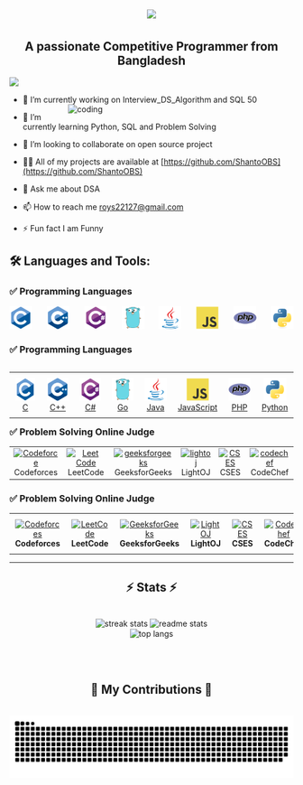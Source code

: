 
<h1 align="center">
    <img src="https://readme-typing-svg.herokuapp.com/?font=Righteous&size=35&center=true&vCenter=true&width=500&height=70&duration=4000&lines=Hi+There!+👋;+I'm+Shanta+Shil!;" />
</h1>


<h2 align="center">A passionate Competitive Programmer from Bangladesh</h2>

 
<img align="left" src="https://visitor-badge.laobi.icu/badge?page_id=ShantoOBS.ShantoOBS" />
 <br/>

- 🔭 I’m currently working on Interview_DS_Algorithm and SQL 50   <img align="right" alt="coding" src="https://camo.githubusercontent.com/19db51af5f90f1b152bc0b9078f5fe97053955be5074f03f17019c70345bdcdb/68747470733a2f2f6d69726f2e6d656469756d2e636f6d2f6d61782f313336302f302a37513379765349765f7430696f4a2d5a2e676966" width="400" >

- 🌱 I’m currently learning Python, SQL and Problem Solving

- 🤝 I’m looking to collaborate on open source project

- 👨‍💻 All of my projects are available at [https://github.com/ShantoOBS](https://github.com/ShantoOBS)

- 💬 Ask me about DSA

- 📫 How to reach me roys22127@gmail.com

- ⚡ Fun fact I am Funny





<h2 align="left">🛠️ Languages and Tools:</h2>


<h3 align="left">✅ Programming Languages</h3>

<p align="left" style="display: flex;
  justify-content: space-between;" > <a href="https://www.cprogramming.com/" target="_blank" rel="noreferrer"> <img src="https://raw.githubusercontent.com/devicons/devicon/master/icons/c/c-original.svg" alt="c" width="40" height="40"/> </a> <a href="https://www.w3schools.com/cpp/" target="_blank" rel="noreferrer"> <img src="https://raw.githubusercontent.com/devicons/devicon/master/icons/cplusplus/cplusplus-original.svg" alt="cplusplus" width="40" height="40"/> </a> <a href="https://www.w3schools.com/cs/" target="_blank" rel="noreferrer"> <img src="https://raw.githubusercontent.com/devicons/devicon/master/icons/csharp/csharp-original.svg" alt="csharp" width="40" height="40"/> </a> <a href="https://golang.org" target="_blank" rel="noreferrer"> <img src="https://raw.githubusercontent.com/devicons/devicon/master/icons/go/go-original.svg" alt="go" width="40" height="40"/> </a> <a href="https://www.java.com" target="_blank" rel="noreferrer"> <img src="https://raw.githubusercontent.com/devicons/devicon/master/icons/java/java-original.svg" alt="java" width="40" height="40"/> </a> <a href="https://developer.mozilla.org/en-US/docs/Web/JavaScript" target="_blank" rel="noreferrer"> <img src="https://raw.githubusercontent.com/devicons/devicon/master/icons/javascript/javascript-original.svg" alt="javascript" width="40" height="40"/> </a> <a href="https://www.php.net" target="_blank" rel="noreferrer"> <img src="https://raw.githubusercontent.com/devicons/devicon/master/icons/php/php-original.svg" alt="php" width="40" height="40"/> </a> <a href="https://www.python.org" target="_blank" rel="noreferrer"> <img src="https://raw.githubusercontent.com/devicons/devicon/master/icons/python/python-original.svg" alt="python" width="40" height="40"/> </a> </p>


<div align="left">
    
<h3 align="left">✅ Programming Languages</h3>


<table align="left">
  <tr>
    <td align="center" style="padding: 10px;">
      <a href="https://www.cprogramming.com/" target="_blank" rel="noreferrer">
        <img src="https://raw.githubusercontent.com/devicons/devicon/master/icons/c/c-original.svg" alt="C" width="40" height="40"/><br/>
        <span>C</span>
      </a>
    </td>
    <td align="center" style="padding: 10px;">
      <a href="https://www.w3schools.com/cpp/" target="_blank" rel="noreferrer">
        <img src="https://raw.githubusercontent.com/devicons/devicon/master/icons/cplusplus/cplusplus-original.svg" alt="C++" width="40" height="40"/><br/>
        <span>C++</span>
      </a>
    </td>
    <td align="center" style="padding: 10px;">
      <a href="https://www.w3schools.com/cs/" target="_blank" rel="noreferrer">
        <img src="https://raw.githubusercontent.com/devicons/devicon/master/icons/csharp/csharp-original.svg" alt="C#" width="40" height="40"/><br/>
        <span>C#</span>
      </a>
    </td>
    <td align="center" style="padding: 10px;">
      <a href="https://golang.org" target="_blank" rel="noreferrer">
        <img src="https://raw.githubusercontent.com/devicons/devicon/master/icons/go/go-original.svg" alt="Go" width="40" height="40"/><br/>
        <span>Go</span>
      </a>
    </td>
    <td align="center" style="padding: 10px;">
      <a href="https://www.java.com" target="_blank" rel="noreferrer">
        <img src="https://raw.githubusercontent.com/devicons/devicon/master/icons/java/java-original.svg" alt="Java" width="40" height="40"/><br/>
        <span>Java</span>
      </a>
    </td>
    <td align="center" style="padding: 10px;">
      <a href="https://developer.mozilla.org/en-US/docs/Web/JavaScript" target="_blank" rel="noreferrer">
        <img src="https://raw.githubusercontent.com/devicons/devicon/master/icons/javascript/javascript-original.svg" alt="JavaScript" width="40" height="40"/><br/>
        <span>JavaScript</span>
      </a>
    </td>
    <td align="center" style="padding: 10px;">
      <a href="https://www.php.net" target="_blank" rel="noreferrer">
        <img src="https://raw.githubusercontent.com/devicons/devicon/master/icons/php/php-original.svg" alt="PHP" width="40" height="40"/><br/>
        <span>PHP</span>
      </a>
    </td>
    <td align="center" style="padding: 10px;">
      <a href="https://www.python.org" target="_blank" rel="noreferrer">
        <img src="https://raw.githubusercontent.com/devicons/devicon/master/icons/python/python-original.svg" alt="Python" width="40" height="40"/><br/>
        <span>Python</span>
      </a>
    </td>
  </tr>
</table>

</div>

 <br/><br/><br/>

<div align="left">
    
<h3 align="left">✅ Problem Solving Online Judge</h3>
<table>
  <tr>
    <td align="center">
      <a href="https://codeforces.com/profile/roys22127" target="blank">
        <img src="https://raw.githubusercontent.com/rahuldkjain/github-profile-readme-generator/master/src/images/icons/Social/codeforces.svg" alt="Codeforce" height="40" width="40" />
      </a>
      <br />
      Codeforces
    </td>
    <td align="center">
      <a href="https://leetcode.com/u/roys22127/" target="blank">
        <img src="https://raw.githubusercontent.com/rahuldkjain/github-profile-readme-generator/master/src/images/icons/Social/leet-code.svg" alt="Leet Code" height="40" width="40" />
      </a>
      <br />
      LeetCode
    </td>
    <td align="center">
      <a href="https://www.geeksforgeeks.org/user/roys2hca7/" target="blank">
        <img src="https://raw.githubusercontent.com/rahuldkjain/github-profile-readme-generator/master/src/images/icons/Social/geeks-for-geeks.svg" alt="geeksforgeeks" height="45" width="45" />
      </a>
      <br />
      GeeksforGeeks
    </td>
    <td align="center">
      <a href="https://lightoj.com/user/roys22127" target="blank">
        <img src="https://academichelp.net/wp-content/webp-express/webp-images/doc-root/wp-content/uploads/2023/06/lightoj.jpg.webp" alt="lightoj" height="30" width="40" />
      </a>
      <br />
      LightOJ
    </td>
    <td align="center">
      <a href="https://cses.fi/user/230850" target="blank">
        <img src="ShantoOBS/cses.jpeg" alt="CSES" height="40" width="40" />
      </a>
      <br />
      CSES
    </td>
    <td align="center">
      <a href="https://www.codechef.com/users/roys22127" target="blank">
        <img src="https://cdn.jsdelivr.net/npm/simple-icons@3.1.0/icons/codechef.svg" alt="codechef" height="30" width="40" />
      </a>
      <br />
      CodeChef
    </td>
  </tr>
</table>
</div>



<h3 align="left">✅ Problem Solving Online Judge</h3>
<table>
  <tr>
    <td align="center" style="padding: 10px;">
      <a href="https://codeforces.com/profile/roys22127" target="_blank" rel="noreferrer">
        <img src="https://raw.githubusercontent.com/rahuldkjain/github-profile-readme-generator/master/src/images/icons/Social/codeforces.svg" alt="Codeforces" height="40" width="40"/>
      </a>
      <br />
      <strong>Codeforces</strong>
    </td>
    <td align="center" style="padding: 10px;">
      <a href="https://leetcode.com/u/roys22127/" target="_blank" rel="noreferrer">
        <img src="https://raw.githubusercontent.com/rahuldkjain/github-profile-readme-generator/master/src/images/icons/Social/leet-code.svg" alt="LeetCode" height="40" width="40"/>
      </a>
      <br />
      <strong>LeetCode</strong>
    </td>
    <td align="center" style="padding: 10px;">
      <a href="https://www.geeksforgeeks.org/user/roys2hca7/" target="_blank" rel="noreferrer">
        <img src="https://raw.githubusercontent.com/rahuldkjain/github-profile-readme-generator/master/src/images/icons/Social/geeks-for-geeks.svg" alt="GeeksforGeeks" height="45" width="45"/>
      </a>
      <br />
      <strong>GeeksforGeeks</strong>
    </td>
    <td align="center" style="padding: 10px;">
      <a href="https://lightoj.com/user/roys22127" target="_blank" rel="noreferrer">
        <img src="https://academichelp.net/wp-content/webp-express/webp-images/doc-root/wp-content/uploads/2023/06/lightoj.jpg.webp" alt="LightOJ" height="30" width="40"/>
      </a>
      <br />
      <strong>LightOJ</strong>
    </td>
    <td align="center" style="padding: 10px;">
      <a href="https://cses.fi/user/230850" target="_blank" rel="noreferrer">
        <img src="ShantoOBS/cses.jpeg" alt="CSES" height="40" width="40"/>
      </a>
      <br />
      <strong>CSES</strong>
    </td>
    <td align="center" style="padding: 10px;">
      <a href="https://www.codechef.com/users/roys22127" target="_blank" rel="noreferrer">
        <img src="https://cdn.jsdelivr.net/npm/simple-icons@3.1.0/icons/codechef.svg" alt="CodeChef" height="30" width="40"/>
      </a>
      <br />
      <strong>CodeChef</strong>
    </td>
  </tr>
</table>

<hr/>

<h2 align="center">⚡ Stats ⚡</h2>
<br>
<div align=center>
  <img width=390 src="https://github-readme-streak-stats-salesp07.vercel.app/?user=ShantoOBS&count_private=true&theme=react&border_radius=10" alt="streak stats"/>
  <img width=390 src="https://github-readme-stats-salesp07.vercel.app/api?username=ShantoOBS&count_private=true&show_icons=true&theme=react&rank_icon=github&border_radius=10" alt="readme stats" />
  <br/>
  <img width=325 align="center" src="https://github-readme-stats-salesp07.vercel.app/api/top-langs/?username=ShantoOBS&hide=HTML&langs_count=8&layout=compact&theme=react&border_radius=10&size_weight=0.5&count_weight=0.5&exclude_repo=github-readme-stats" alt="top langs" />
</div>

<br/><br/>

<div align="center">
  <h2>🐍 My Contributions 🐍</h2>
  <br>
  <img alt="snake eating my contributions" src="https://raw.githubusercontent.com/salesp07/salesp07/output/github-contribution-grid-snake.svg" />
  
  <br/><br/><br/>
</div>




